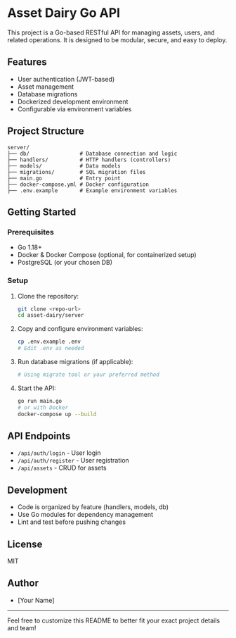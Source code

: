 # Asset Dairy Go API

This project is a Go-based RESTful API for managing assets, users, and related operations. It is designed to be modular, secure, and easy to deploy.

## Features
- User authentication (JWT-based)
- Asset management
- Database migrations
- Dockerized development environment
- Configurable via environment variables

## Project Structure
```
server/
├── db/                # Database connection and logic
├── handlers/          # HTTP handlers (controllers)
├── models/            # Data models
├── migrations/        # SQL migration files
├── main.go            # Entry point
├── docker-compose.yml # Docker configuration
├── .env.example       # Example environment variables
```

## Getting Started

### Prerequisites
- Go 1.18+
- Docker & Docker Compose (optional, for containerized setup)
- PostgreSQL (or your chosen DB)

### Setup
1. Clone the repository:
   ```bash
   git clone <repo-url>
   cd asset-dairy/server
   ```
2. Copy and configure environment variables:
   ```bash
   cp .env.example .env
   # Edit .env as needed
   ```
3. Run database migrations (if applicable):
   ```bash
   # Using migrate tool or your preferred method
   ```
4. Start the API:
   ```bash
   go run main.go
   # or with Docker
   docker-compose up --build
   ```

## API Endpoints
- `/api/auth/login` - User login
- `/api/auth/register` - User registration
- `/api/assets` - CRUD for assets

## Development
- Code is organized by feature (handlers, models, db)
- Use Go modules for dependency management
- Lint and test before pushing changes

## License
MIT

## Author
- [Your Name]

---
Feel free to customize this README to better fit your exact project details and team!
